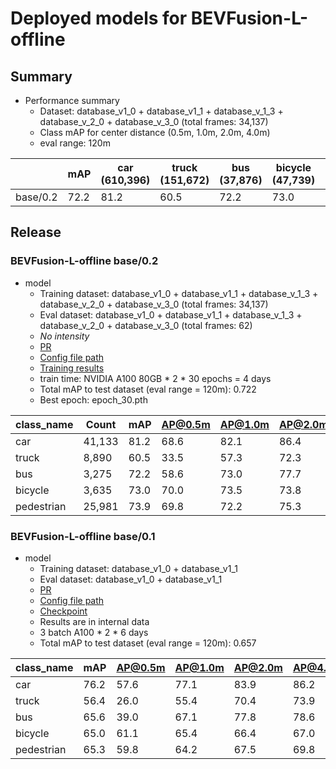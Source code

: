 # Deployed models for BEVFusion-L-offline
## Summary

- Performance summary
  - Dataset: database_v1_0 + database_v1_1 + database_v_1_3 + database_v_2_0 + database_v_3_0 (total frames: 34,137)
  - Class mAP for center distance (0.5m, 1.0m, 2.0m, 4.0m)
  - eval range: 120m

|          | mAP  | car <br> (610,396) | truck <br> (151,672) | bus <br> (37,876) | bicycle <br> (47,739) | pedestrian <br> (367,200) |
| -------- | ---- | ------------------ | -------------------- | ----------------- | --------------------- | ------------------------- |
| base/0.2 | 72.2 | 81.2               | 60.5                 | 72.2              | 73.0                  | 73.9                      |

## Release
### BEVFusion-L-offline base/0.2

- model
  - Training dataset: database_v1_0 + database_v1_1 + database_v_1_3 + database_v_2_0 + database_v_3_0 (total frames: 34,137)
  - Eval dataset: database_v1_0 + database_v1_1 + database_v_1_3 + database_v_2_0 + database_v_3_0 (total frames: 62)
  - *No intensity*
  - [PR](https://github.com/tier4/autoware-ml/pull/215)
  - [Config file path](https://github.com/tier4/autoware-ml/blob/5b71e0d4b51c5024e3dbcc64506365bbe68f8f0b/projects/BEVFusion/configs/t4dataset/bevfusion_lidar_voxel_second_secfpn_2xb2_t4offline_no_intensity.py)
  - [Training results](https://drive.google.com/drive/folders/1qUCfjYRaO2v_EePVK2btaxjlrBZqdWhk?usp=drive_link)
  - train time: NVIDIA A100 80GB * 2 * 30 epochs = 4 days
  - Total mAP to test dataset (eval range = 120m): 0.722
  - Best epoch: epoch_30.pth

| class_name | Count  | mAP  | AP@0.5m | AP@1.0m | AP@2.0m | AP@4.0m |
| ---------- | ------ | ---- | ------- | ------- | ------- | ------- |
| car        | 41,133 | 81.2 | 68.6    | 82.1    | 86.4    | 87.7    |
| truck      | 8,890  | 60.5 | 33.5    | 57.3    | 72.3    | 78.9    |
| bus        | 3,275  | 72.2 | 58.6    | 73.0    | 77.7    | 79.7    |
| bicycle    | 3,635  | 73.0 | 70.0    | 73.5    | 73.8    | 74.9    |
| pedestrian | 25,981 | 73.9 | 69.8    | 72.2    | 75.3    | 78.2    |

### BEVFusion-L-offline base/0.1

- model
  - Training dataset: database_v1_0 + database_v1_1
  - Eval dataset: database_v1_0 + database_v1_1
  - [PR](https://github.com/tier4/autoware-ml/pull/110)
  - [Config file path](https://github.com/tier4/autoware-ml/blob/249ebfe5cff685c0911c664ea1ef2b855cc6b52f/projects/BEVFusion/configs/t4dataset/bevfusion_lidar_voxel_second_secfpn_1xb1_t4offline.py)
  - [Checkpoint](https://drive.google.com/drive/folders/16f-IDF0_qXwEbln6RKKkLolQ3cDkZg35)
  - Results are in internal data
  - 3 batch A100 * 2 * 6 days
  - Total mAP to test dataset (eval range = 120m): 0.657

| class_name | mAP  | AP@0.5m | AP@1.0m | AP@2.0m | AP@4.0m |
| ---------- | ---- | ------- | ------- | ------- | ------- |
| car        | 76.2 | 57.6    | 77.1    | 83.9    | 86.2    |
| truck      | 56.4 | 26.0    | 55.4    | 70.4    | 73.9    |
| bus        | 65.6 | 39.0    | 67.1    | 77.8    | 78.6    |
| bicycle    | 65.0 | 61.1    | 65.4    | 66.4    | 67.0    |
| pedestrian | 65.3 | 59.8    | 64.2    | 67.5    | 69.8    |
